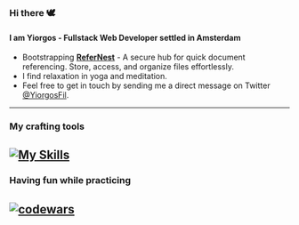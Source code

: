 ### Hi there 🕊️

#### I am Yiorgos - Fullstack Web Developer settled in Amsterdam

- Bootstrapping [__ReferNest__](https://refernest.xyz/) - A secure hub for quick document referencing. Store, access, and organize files effortlessly.
- I find relaxation in yoga and meditation.
- Feel free to get in touch by sending me a direct message on Twitter [@YiorgosFil](https://x.com/YiorgosFil).

---
### My crafting tools
[![My Skills](https://skillicons.dev/icons?i=js,ts,react,nextjs,nodejs,express,php,mysql,bash,linux,git,md,neovim)](https://skillicons.dev)
---
### Having fun while practicing
<a href="#"><img src="https://www.codewars.com/users/yogiyiorgos/badges/large" alt="codewars" border="0"></a>
---
